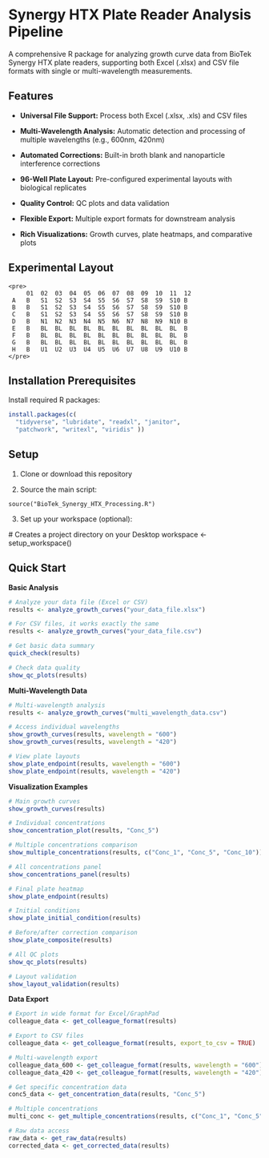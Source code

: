 # Synergy HTX Plate Reader Analysis Pipeline

A comprehensive R package for analyzing growth curve data from BioTek
Synergy HTX plate readers, supporting both Excel (.xlsx) and CSV file
formats with single or multi-wavelength measurements.

## Features

-   **Universal File Support:** Process both Excel (.xlsx, .xls) and CSV
    files

-   **Multi-Wavelength Analysis:** Automatic detection and processing of
    multiple wavelengths (e.g., 600nm, 420nm)

-   **Automated Corrections:** Built-in broth blank and nanoparticle
    interference corrections

-   **96-Well Plate Layout:** Pre-configured experimental layouts with
    biological replicates

-   **Quality Control:** QC plots and data validation

-   **Flexible Export:** Multiple export formats for downstream analysis

-   **Rich Visualizations:** Growth curves, plate heatmaps, and
    comparative plots
   

## Experimental Layout

```{=html}
<pre>
     01  02  03  04  05  06  07  08  09  10  11  12
 A   B   S1  S2  S3  S4  S5  S6  S7  S8  S9  S10 B
 B   B   S1  S2  S3  S4  S5  S6  S7  S8  S9  S10 B  
 C   B   S1  S2  S3  S4  S5  S6  S7  S8  S9  S10 B
 D   B   N1  N2  N3  N4  N5  N6  N7  N8  N9  N10 B
 E   B   BL  BL  BL  BL  BL  BL  BL  BL  BL  BL  B
 F   B   BL  BL  BL  BL  BL  BL  BL  BL  BL  BL  B
 G   B   BL  BL  BL  BL  BL  BL  BL  BL  BL  BL  B
 H   B   U1  U2  U3  U4  U5  U6  U7  U8  U9  U10 B
</pre>
```

## Installation Prerequisites

Install required R packages:

``` r
install.packages(c( 
  "tidyverse", "lubridate", "readxl", "janitor", 
  "patchwork", "writexl", "viridis" )) 
```

## Setup

1.  Clone or download this repository

2.  Source the main script:

`source("BioTek_Synergy_HTX_Processing.R")`

3.  Set up your workspace (optional):

\# Creates a project directory on your Desktop workspace \<-
setup_workspace()

## Quick Start

**Basic Analysis**

``` r
# Analyze your data file (Excel or CSV)
results <- analyze_growth_curves("your_data_file.xlsx")

# For CSV files, it works exactly the same
results <- analyze_growth_curves("your_data_file.csv")

# Get basic data summary
quick_check(results)

# Check data quality
show_qc_plots(results)
```

**Multi-Wavelength Data**

``` r
# Multi-wavelength analysis
results <- analyze_growth_curves("multi_wavelength_data.csv")

# Access individual wavelengths
show_growth_curves(results, wavelength = "600")
show_growth_curves(results, wavelength = "420")

# View plate layouts
show_plate_endpoint(results, wavelength = "600")
show_plate_endpoint(results, wavelength = "420")
```

**Visualization Examples**

``` r
# Main growth curves
show_growth_curves(results)

# Individual concentrations
show_concentration_plot(results, "Conc_5")

# Multiple concentrations comparison
show_multiple_concentrations(results, c("Conc_1", "Conc_5", "Conc_10"))

# All concentrations panel
show_concentrations_panel(results)

# Final plate heatmap
show_plate_endpoint(results)

# Initial conditions
show_plate_initial_condition(results)

# Before/after correction comparison
show_plate_composite(results)

# All QC plots
show_qc_plots(results)

# Layout validation
show_layout_validation(results)
```

**Data Export**

``` r
# Export in wide format for Excel/GraphPad
colleague_data <- get_colleague_format(results)

# Export to CSV files
colleague_data <- get_colleague_format(results, export_to_csv = TRUE)

# Multi-wavelength export
colleague_data_600 <- get_colleague_format(results, wavelength = "600")
colleague_data_420 <- get_colleague_format(results, wavelength = "420")

# Get specific concentration data
conc5_data <- get_concentration_data(results, "Conc_5")

# Multiple concentrations
multi_conc <- get_multiple_concentrations(results, c("Conc_1", "Conc_5", "Conc_10"))

# Raw data access
raw_data <- get_raw_data(results)
corrected_data <- get_corrected_data(results)
```
